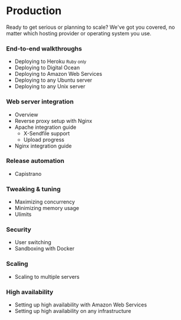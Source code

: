 <h1 class="page-header">Production</h1>
<p class="lead">Ready to get serious or planning to scale? We've got you covered, no matter which hosting provider or operating system you use.</p>

### End-to-end walkthroughs

 * Deploying to Heroku <small><span class="label label-ruby">Ruby only</span></small>
 * Deploying to Digital Ocean
 * Deploying to Amazon Web Services
 * Deploying to any Ubuntu server
 * Deploying to any Unix server

### Web server integration

 * Overview
 * Reverse proxy setup with Nginx
 * Apache integration guide
   - X-Sendfile support
   - Upload progress
 * Nginx integration guide

### Release automation

 * Capistrano

### Tweaking & tuning

 * Maximizing concurrency
 * Minimizing memory usage
 * Ulimits

### Security

 * User switching
 * Sandboxing with Docker

### Scaling

 * Scaling to multiple servers

### High availability

 * Setting up high availability with Amazon Web Services
 * Setting up high availability on any infrastructure
